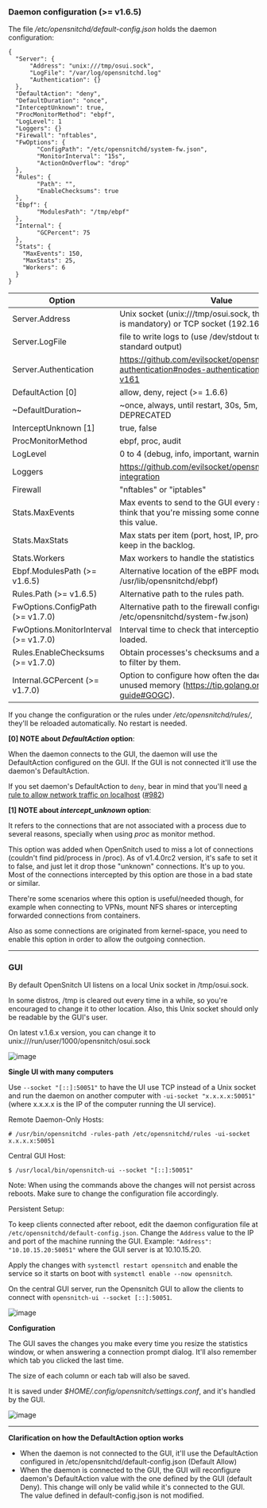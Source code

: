 ### Daemon configuration (>= v1.6.5)

The file _/etc/opensnitchd/default-config.json_ holds the daemon configuration:

```
{
  "Server": {
      "Address": "unix:///tmp/osui.sock",
      "LogFile": "/var/log/opensnitchd.log"
      "Authentication": {}
  }, 
  "DefaultAction": "deny",
  "DefaultDuration": "once",
  "InterceptUnknown": true,
  "ProcMonitorMethod": "ebpf",
  "LogLevel": 1
  "Loggers": {}
  "Firewall": "nftables",
  "FwOptions": {
        "ConfigPath": "/etc/opensnitchd/system-fw.json",
        "MonitorInterval": "15s",
        "ActionOnOverflow": "drop"
  },
  "Rules": {
        "Path": "",
        "EnableChecksums": true
  },
  "Ebpf": {
        "ModulesPath": "/tmp/ebpf"
  },
  "Internal": {
        "GCPercent": 75
  },
  "Stats": {
    "MaxEvents": 150,
    "MaxStats": 25,
    "Workers": 6
  }
}
```

Option     | Value
-----------|------
Server.Address | Unix socket (unix:///tmp/osui.sock, the "unix:///" part is mandatory) or TCP socket (192.168.1.100:50051)
Server.LogFile | file to write logs to (use /dev/stdout to write logs to standard output)
Server.Authentication | https://github.com/evilsocket/opensnitch/wiki/Nodes-authentication#nodes-authentication-added-in-v161
DefaultAction [0] | allow, deny, reject (>= 1.6.6)
~DefaultDuration~ | ~once, always, until restart, 30s, 5m, 15m, 30m, 1h~ DEPRECATED
InterceptUnknown [1] | true, false
ProcMonitorMethod | ebpf, proc, audit
LogLevel | 0 to 4 (debug, info, important, warning, error)
Loggers | https://github.com/evilsocket/opensnitch/wiki/SIEM-integration
Firewall | "nftables" or "iptables"
Stats.MaxEvents | Max events to send to the GUI every second. If you think that you're missing some connections increased this value.
Stats.MaxStats | Max stats per item (port, host, IP, process, etc) to keep in the backlog.
Stats.Workers | Max workers to handle the statistics
Ebpf.ModulesPath (>= v1.6.5) | Alternative location of the eBPF modules (default /usr/lib/opensnitchd/ebpf)
Rules.Path (>= v1.6.5) | Alternative path to the rules path.
FwOptions.ConfigPath (>= v1.7.0) | Alternative path to the firewall configuration (default /etc/opensnitchd/system-fw.json)
FwOptions.MonitorInterval (>= v1.7.0) | Interval time to check that interception rules are loaded.
Rules.EnableChecksums (>= v1.7.0)| Obtain processes's checksums and allow create rules to filter by them.
Internal.GCPercent (>= v1.7.0)| Option to configure how often the daemon frees up unused memory (https://tip.golang.org/doc/gc-guide#GOGC).

If you change the configuration or the rules under _/etc/opensnitchd/rules/_, they'll be reloaded automatically. No restart is needed.

**[0] NOTE about _DefaultAction_ option**:

When the daemon connects to the GUI, the daemon will use the DefaultAction configured on the GUI.
If the GUI is not connected it'll use the daemon's DefaultAction.

If you set daemon's DefaultAction to `deny`, bear in mind that you'll need [a rule to allow network traffic on localhost](https://github.com/evilsocket/opensnitch/issues/982#issuecomment-1621452594) ([#982](https://github.com/evilsocket/opensnitch/issues/982))

**[1] NOTE about _intercept_unknown_ option**:

 It refers to the connections that are not associated with a process due to several reasons, specially when using _proc_ as monitor method.

 This option was added when OpenSnitch used to miss a lot of connections (couldn't find pid/process in /proc). As of v1.4.0rc2 version, it's safe to set it  to false, and just let it drop those "unknown" connections. It's up to you. Most of the connections intercepted by this option are those in a bad state or similar.

 There're some scenarios where this option is useful/needed though, for example when connecting to VPNs, mount NFS shares or intercepting forwarded connections from containers.

Also as some connections are originated from kernel-space, you need to enable this option in order to allow the outgoing connection.

***

### GUI

By default OpenSnitch UI listens on a local Unix socket in /tmp/osui.sock.

In some distros, /tmp is cleared out every time in a while, so you're encouraged to change it to other location.
Also, this Unix socket should only be readable by the GUI's user.

On latest v.1.6.x version, you can change it to unix:///run/user/1000/opensnitch/osui.sock

![image](https://user-images.githubusercontent.com/2742953/216812535-111ab3ce-ad32-45d5-8d54-c0111b3a2fd2.png)


**Single UI with many computers**

Use `--socket "[::]:50051"` to have the UI use TCP instead of a Unix socket and run the daemon on another computer with `-ui-socket "x.x.x.x:50051"` (where x.x.x.x is the IP of the computer running the UI service).

Remote Daemon-Only Hosts:
 
`# /usr/bin/opensnitchd -rules-path /etc/opensnitchd/rules -ui-socket x.x.x.x:50051`

Central GUI Host:

`$ /usr/local/bin/opensnitch-ui --socket "[::]:50051"`

Note: When using the commands above the changes will not persist across reboots. Make sure to change the configuration file accordingly.

Persistent Setup:

To keep clients connected after reboot, edit the daemon configuration file at `/etc/opensnitchd/default-config.json`. Change the `Address`
value to the IP and port of the machine running the GUI. Example: `"Address": "10.10.15.20:50051"` where the GUI server is at 10.10.15.20.

Apply the changes with `systemctl restart opensnitch` and enable the service so it starts on boot with  `systemctl enable --now opensnitch`.

On the central GUI server, run the Opensnitch GUI to allow the clients to connect with `opensnitch-ui --socket [::]:50051`.

![image](https://user-images.githubusercontent.com/2742953/82752021-9d328380-9dbb-11ea-913e-80f7b551a6c7.png)

**Configuration**

The GUI saves the changes you make every time you resize the statistics window, or when answering a connection prompt dialog. It'll also remember which tab you clicked the last time.

The size of each column or each tab will also be saved.

It is saved under _$HOME/.config/opensnitch/settings.conf_, and it's handled by the GUI.

![image](https://user-images.githubusercontent.com/2742953/82752761-aa9e3c80-9dc0-11ea-90eb-992a99f0b878.png)

***

**Clarification on how the DefaultAction option works**

- When the daemon is not connected to the GUI, it'll use the DefaultAction configured in /etc/opensnitchd/default-config.json (Default Allow)
- When the daemon is connected to the GUI, the GUI will reconfigure daemon's DefaultAction value with the one defined by the GUI (default Deny).
  This change will only be valid while it's connected to the GUI. The value defined in default-config.json is not modified.


